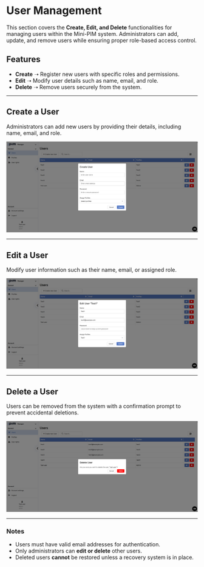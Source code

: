 # User Management  

This section covers the **Create, Edit, and Delete** functionalities for managing users within the Mini-PIM system. Administrators can add, update, and remove users while ensuring proper role-based access control.

## Features  
- **Create** ➝ Register new users with specific roles and permissions.  
- **Edit** ➝ Modify user details such as name, email, and role.  
- **Delete** ➝ Remove users securely from the system.  

---

## Create a User  
Administrators can add new users by providing their details, including name, email, and role.  

![Create User](public\images\pim\Users\create-user.png)  

---

## Edit a User  
Modify user information such as their name, email, or assigned role.  

![Edit User](public\images\pim\Users\edit-user.png)  

---

## Delete a User  
Users can be removed from the system with a confirmation prompt to prevent accidental deletions.  

![Delete User](public\images\pim\Users\delete-user.png)  

---

### Notes  
- Users must have valid email addresses for authentication.  
- Only administrators can **edit or delete** other users.  
- Deleted users **cannot** be restored unless a recovery system is in place.  
